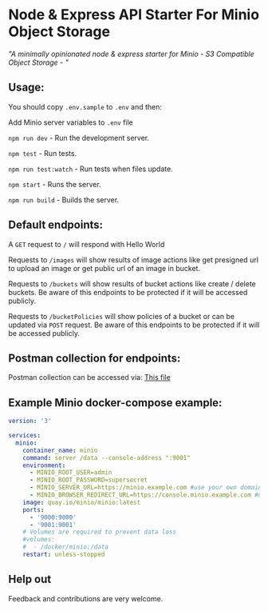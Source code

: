 # Node & Express API Starter For Minio Object Storage

_"A minimally opinionated node & express starter for Minio - S3 Compatible Object Storage - "_

## Usage:

You should copy `.env.sample` to `.env` and then:

Add Minio server variables to `.env` file

`npm run dev` - Run the development server.

`npm test` - Run tests.

`npm run test:watch` - Run tests when files update.

`npm start` - Runs the server.

`npm run build` - Builds the server.

## Default endpoints:

A `GET` request to `/` will respond with Hello World

Requests to `/images` will show results of image actions like get presigned url to upload an image or get public url of an image in bucket.

Requests to `/buckets` will show results of bucket actions like create / delete buckets. Be aware of this endpoints to be protected if it will be accessed publicly.

Requests to `/bucketPolicies` will show policies of a bucket or can be updated via `POST` request. Be aware of this endpoints to be protected if it will be accessed publicly.

## Postman collection for endpoints:

Postman collection can be accessed via: [This file](Minio%20Backend.postman_collection.json)

## Example Minio docker-compose example:

```yaml
version: '3'

services:
  minio:
    container_name: minio
    command: server /data --console-address ":9001"
    environment:
      - MINIO_ROOT_USER=admin
      - MINIO_ROOT_PASSWORD=supersecret
      - MINIO_SERVER_URL=https://minio.example.com #use your own domain
      - MINIO_BROWSER_REDIRECT_URL=https://console.minio.example.com #use your own domain
    image: quay.io/minio/minio:latest
    ports:
      - '9000:9000'
      - '9001:9001'
    # Volumes are required to prevent data loss
    #volumes:
    #  - /docker/minio:/data
    restart: unless-stopped
```

## Help out

Feedback and contributions are very welcome.
